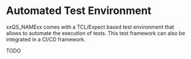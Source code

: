 # Automated Test Environment

xxQS_NAMExx comes with a TCL/Expect based test environment that allows to automate the execution of tests. This
test framework can also be integrated in a CI/CD framework.

TODO

